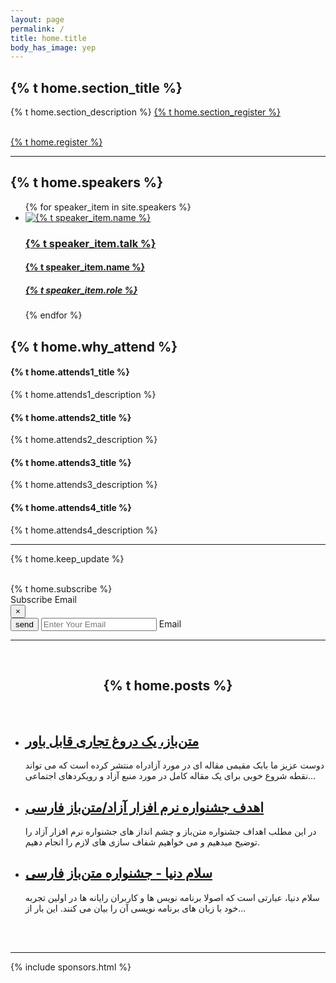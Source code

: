 ```yaml
---
layout: page
permalink: /
title: home.title
body_has_image: yep
---
```


<section class="content main-first-section page-box-content">
   <div class="page-box-content-padding top-content-txt">
      <h1 class="gradient-text main-title">{% t home.section_title %}</h1>
      <p>
         {% t home.section_description %}
         <a class="underline" href="{{ site.url }}/{{ site.lang }}/register/">{% t home.section_register %}</a>
      </p>
      <br>
      <a href="{{ site.url }}/{{ site.lang }}/register/" class="button">{% t home.register %}</a>
   </div>
</section>

<hr class="gradient">

<section class="speakers">
   <h1>{% t home.speakers %}</h1>
   <ul class="speaker-list">
      {% for speaker_item in site.speakers %}
         <li>
            <a href="{{ site.url }}/{{ site.lang }}{{ speaker_item.url }}">
               <img src="{{ site.url }}{{ speaker_item.image }}" alt="{% t speaker_item.name %}">
               <h3>{% t speaker_item.talk %}</h3>
               <h4>{% t speaker_item.name %}</h4>
               <h5>{% t speaker_item.role %}</h5>
            </a>
         </li>
      {% endfor %}
   </ul>
</section>

<section class="attends">
   <h2>{% t home.why_attend %}</h2>
   <div class="attends-box">
      <div class="grid-attends">
         <h4>{% t home.attends1_title %}</h4>
         <p>{% t home.attends1_description %}</p>
      </div>
      <div class="grid-attends">
         <h4>{% t home.attends2_title %}</h4>
         <p>{% t home.attends2_description %}</p>
      </div>
      <div class="grid-attends">
         <h4>{% t home.attends3_title %}</h4>
         <p>{% t home.attends3_description %}</p>
      </div>
      <div class="grid-attends">
         <h4>{% t home.attends4_title %}</h4>
         <p>{% t home.attends4_description %}</p>
      </div>
   </div>
</section>

<hr class="gradient">

<section class="subscribe">
   <p>
      {% t home.keep_update %}
   </p>
   <br>
   <div class="reg-btn sub-btn-size">
  <a data-modal-target="#modal" class="button">
  {% t home.subscribe %}</a>
   </div>
    <div class="modal" id="modal">
    <div class="modal-header">
      <div class="title">Subscribe Email</div>
      <button data-close-button class="close-button">&times;</button>
    </div>
    <div class="modal-body">
    <div class="group">      
   <button class="btn-send"><span>send</span></button>

   <input type="email" required placeholder="Enter Your Email">
   <!-- <button class="btn-send">send</button> -->
   <span class="highlight"></span>
   <span class="bar"></span>
   <label>Email</label>
   </div>
    </div>
  </div>
  <div id="overlay"></div>
</section>

 
<hr class="gradient">

<div class="page-box-content">
   <div class="page-box-content-padding">
      <br>
      <center>
         <h2 class="page-box-content-title">{% t home.posts %}</h2>
      </center>
      <br>
      <ul class="post-list">
         <li>
            <h2>
               <a class="post-link" href="{{ site.url }}/{{ site.lang }}/post/" title="متن‌باز، یک دروغ تجاری قابل باور">متن‌باز، یک دروغ تجاری قابل باور</a>
            </h2>
            <span>
               <p>دوست عزیز ما بابک مقیمی مقاله ای در مورد آزادراه منتشر کرده است که می تواند نقطه شروع خوبی برای یک مقاله کامل در مورد منبع آزاد و رویکردهای اجتماعی...</p>
            </span>
         </li>
         <li>
            <h2>
               <a class="post-link" href="{{ site.url }}/{{ site.lang }}/post/" title="اهدف جشنواره نرم افزار آزاد/متن‌باز فارسی">اهدف جشنواره نرم افزار آزاد/متن‌باز فارسی</a>
            </h2>
            <span>
               <p>در این مطلب اهداف جشنواره متن‌باز و چشم انداز های جشنواره نرم افزار آزاد را توضیح میدهیم و می خواهیم شفاف سازی های لازم را انجام دهیم.</p>
            </span>
         </li>
         <li>
            <h2>
               <a class="post-link" href="{{ site.url }}/{{ site.lang }}/post/" title="سلام دنیا - جشنواره متن‌باز فارسی">سلام دنیا - جشنواره متن‌باز فارسی</a>
            </h2>
            <span>
               <p>سلام دنیا، عبارتی است که اصولا برنامه نویس ها و کاربران رایانه ها در اولین تجربه خود با زبان های برنامه نویسی آن را بیان می کنند. این بار از...</p>
            </span>
         </li>
      </ul>
      <br><br>
   </div>
</div>

<hr class="gradient">

{% include sponsors.html %}
